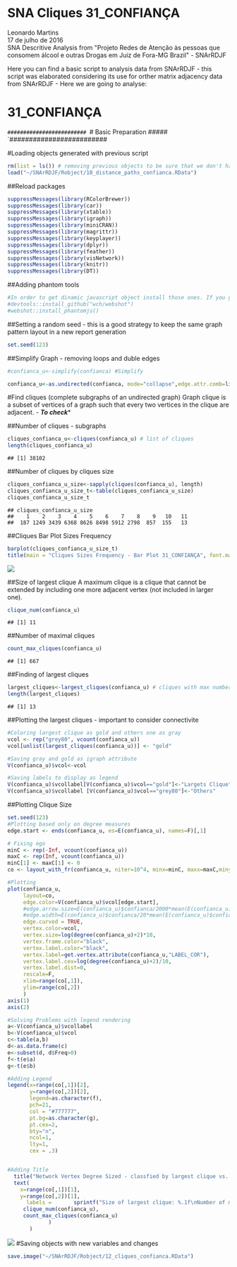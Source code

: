 # SNA Cliques 31_CONFIANÇA
Leonardo Martins  
17 de julho de 2016  
SNA Descritive Analysis from "Projeto Redes de Atenção às pessoas que consomem álcool e outras Drogas em Juiz de Fora-MG   Brazil"  - SNArRDJF

Here you can find a basic script to analysis data from SNArRDJF - this script was elaborated considering its use for orther matrix adjacency data from SNArRDJF - Here we are going to analyse:

# 31_CONFIANÇA

`#########################
`# Basic Preparation #####
`#########################

#Loading objects generated with previous script 

```r
rm(list = ls()) # removing previous objects to be sure that we don't have objects conflicts name
load("~/SNArRDJF/Robject/10_distance_paths_confianca.RData")
```
##Reload packages

```r
suppressMessages(library(RColorBrewer))
suppressMessages(library(car))
suppressMessages(library(xtable))
suppressMessages(library(igraph))
suppressMessages(library(miniCRAN))
suppressMessages(library(magrittr))
suppressMessages(library(keyplayer))
suppressMessages(library(dplyr))
suppressMessages(library(feather))
suppressMessages(library(visNetwork))
suppressMessages(library(knitr))
suppressMessages(library(DT))
```
##Adding phantom tools

```r
#In order to get dinamic javascript object install those ones. If you get problems installing go to Stackoverflow.com and type your error to discover what to do. In some cases the libraries need to be intalled in outside R libs.
#devtools::install_github("wch/webshot")
#webshot::install_phantomjs()
```
##Setting a random seed - this is a good strategy to keep the same graph pattern layout in a new report generation

```r
set.seed(123)
```

##Simplify Graph - removing loops and duble edges 

```r
#confianca_u<-simplify(confianca) #Simplify

confianca_u<-as.undirected(confianca, mode="collapse",edge.attr.comb=list(weight="mean","ignore"))
```

#Find cliques (complete subgraphs of an undirected graph)
Graph clique is a subset of vertices of a graph such that every two vertices in the clique are adjacent. - ***To check****

##Number of cliques - subgraphs

```r
cliques_confianca_u<-cliques(confianca_u) # list of cliques 
length(cliques_confianca_u)
```

```
## [1] 38102
```
##Number of cliques by cliques size

```r
cliques_confianca_u_size<-sapply(cliques(confianca_u), length) 
cliques_confianca_u_size_t<-table(cliques_confianca_u_size)
cliques_confianca_u_size_t
```

```
## cliques_confianca_u_size
##    1    2    3    4    5    6    7    8    9   10   11 
##  187 1249 3439 6368 8626 8498 5912 2798  857  155   13
```

##Cliques Bar Plot Sizes Frequency

```r
barplot(cliques_confianca_u_size_t)
title(main = "Cliques Sizes Frequency - Bar Plot 31_CONFIANÇA", font.main = 4)
```

![](31_CONFIANÇA_12_cliques_files/figure-html/unnamed-chunk-8-1.png)<!-- -->

##Size of largest clique 
A maximum clique is a clique that cannot be extended by including one more adjacent vertex (not included in larger one). 

```r
clique_num(confianca_u)
```

```
## [1] 11
```
##Number of maximal cliques

```r
count_max_cliques(confianca_u)
```

```
## [1] 667
```
##Finding of largest cliques

```r
largest_cliques<-largest_cliques(confianca_u) # cliques with max number of nodes
length(largest_cliques)
```

```
## [1] 13
```

##Plotting the largest cliques - important to consider connectivite 

```r
#Coloring largest clique as gold and others one as gray
vcol <- rep("grey80", vcount(confianca_u))
vcol[unlist(largest_cliques(confianca_u))] <- "gold"

#Saving gray and gold as igraph attribute
V(confianca_u)$vcol<-vcol

#Saving labels to display as legend
V(confianca_u)$vcollabel[V(confianca_u)$vcol=="gold"]<-"Largets Clique"
V(confianca_u)$vcollabel [V(confianca_u)$vcol=="grey80"]<-"Others"
```
##Plotting Clique Size

```r
set.seed(123)
#Plotting based only on degree measures 
edge.start <- ends(confianca_u, es=E(confianca_u), names=F)[,1]

# Fixing ego
minC <- rep(-Inf, vcount(confianca_u))
maxC <- rep(Inf, vcount(confianca_u))
minC[1] <- maxC[1] <- 0
co <- layout_with_fr(confianca_u, niter=10^4, minx=minC, maxx=maxC,miny=minC, maxy=maxC, weights=E(confianca_u)$confianca)

#Plotting
plot(confianca_u, 
     layout=co,
     edge.color=V(confianca_u)$vcol[edge.start],
     #edge.arrow.size=E(confianca_u)$confianca/2000*mean(E(confianca_u)$confianca),
     #edge.width=E(confianca_u)$confianca/20*mean(E(confianca_u)$confianca),
     edge.curved = TRUE,
     vertex.color=vcol,
     vertex.size=log(degree(confianca_u)+2)*10,
     vertex.frame.color="black",
     vertex.label.color="black",
     vertex.label=get.vertex.attribute(confianca_u,"LABEL_COR"),
     vertex.label.cex=log(degree(confianca_u)+2)/10,
     vertex.label.dist=0,
     rescale=F,
     xlim=range(co[,1]), 
     ylim=range(co[,2])
     )
axis(1)
axis(2)

#Solving Problems with legend rendering 
a<-V(confianca_u)$vcollabel
b<-V(confianca_u)$vcol
c<-table(a,b)
d<-as.data.frame(c)
e<-subset(d, d$Freq>0)
f<-t(e$a)
g<-t(e$b)

#Adding Legend
legend(x=range(co[,1])[2], 
       y=range(co[,2])[2],
       legend=as.character(f),
       pch=21,
       col = "#777777", 
       pt.bg=as.character(g),
       pt.cex=2,
       bty="n", 
       ncol=1,
       lty=1,
       cex = .3)


#Adding Title
  title("Network Vertex Degree Sized - classfied by largest clique vs. others", sub = "Source: from authors ")  
  text( 
    x=range(co[,1])[1],
    y=range(co[,2])[1], 
      labels =       sprintf("Size of largest clique: %.1f\nNumber of maximal cliques: %.1f",
     clique_num(confianca_u), 
     count_max_cliques(confianca_u)
             )
       )
```

![](31_CONFIANÇA_12_cliques_files/figure-html/unnamed-chunk-13-1.png)<!-- -->
#Saving objects with new variables and changes

```r
save.image("~/SNArRDJF/Robject/12_cliques_confianca.RData") 
```



